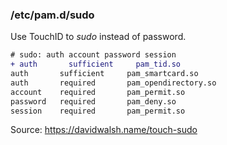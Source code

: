 ### /etc/pam.d/sudo

Use TouchID to _sudo_ instead of password.

```diff
# sudo: auth account password session
+ auth       sufficient     pam_tid.so
auth       sufficient     pam_smartcard.so
auth       required       pam_opendirectory.so
account    required       pam_permit.so
password   required       pam_deny.so
session    required       pam_permit.so
```

Source: https://davidwalsh.name/touch-sudo